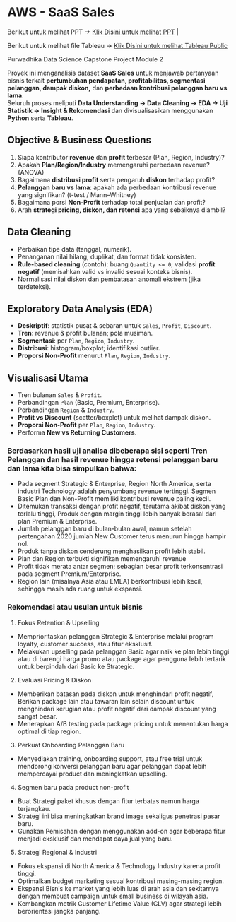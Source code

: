 # AWS - SaaS Sales

Berikut untuk melihat PPT -> [Klik Disini untuk melihat PPT](https://drive.google.com/file/d/1FNO5nWuo1-l1Tauh2fEMWfGEkAS_bHId/view?usp=sharing) |

Berikut untuk melihat file Tableau -> [Klik Disini untuk melihat Tableau Public](https://public.tableau.com/views/capstone2_17591512335460/DashboardSaas_sales?:language=en-US&publish=yes&:sid=&:redirect=auth&:display_count=n&:origin=viz_share_link)


Purwadhika Data Science Capstone Project Module 2

Proyek ini menganalisis dataset **SaaS Sales** untuk menjawab pertanyaan bisnis terkait **pertumbuhan pendapatan, profitabilitas, segmentasi pelanggan, dampak diskon,** dan **perbedaan kontribusi pelanggan baru vs lama**.  
Seluruh proses meliputi **Data Understanding → Data Cleaning → EDA → Uji Statistik → Insight & Rekomendasi** dan divisualisasikan menggunakan **Python** serta **Tableau**.

## Objective & Business Questions

1. Siapa kontributor **revenue** dan **profit** terbesar (Plan, Region, Industry)?  
2. Apakah **Plan/Region/Industry** memengaruhi perbedaan revenue? (ANOVA)  
3. Bagaimana **distribusi profit** serta pengaruh **diskon** terhadap profit?  
4. **Pelanggan baru vs lama**: apakah ada perbedaan kontribusi revenue yang signifikan? (t-test / Mann–Whitney)  
5. Bagaimana porsi **Non‑Profit** terhadap total penjualan dan profit?  
6. Arah **strategi pricing, diskon, dan retensi** apa yang sebaiknya diambil?

## Data Cleaning

- Perbaikan tipe data (tanggal, numerik).  
- Penanganan nilai hilang, duplikat, dan format tidak konsisten.  
- **Rule-based cleaning** (contoh): buang `Quantity <= 0`; validasi **profit negatif** (memisahkan valid vs invalid sesuai konteks bisnis).  
- Normalisasi nilai diskon dan pembatasan anomali ekstrem (jika terdeteksi).

## Exploratory Data Analysis (EDA)

- **Deskriptif**: statistik pusat & sebaran untuk `Sales`, `Profit`, `Discount`.  
- **Tren**: revenue & profit bulanan; pola musiman.  
- **Segmentasi**: per `Plan`, `Region`, `Industry`.  
- **Distribusi**: histogram/boxplot; identifikasi outlier.
- **Proporsi Non‑Profit** menurut `Plan`, `Region`, `Industry`.

## Visualisasi Utama

- Tren bulanan `Sales` & `Profit`.  
- Perbandingan `Plan` (Basic, Premium, Enterprise).  
- Perbandingan `Region` & `Industry`.  
- **Profit vs Discount** (scatter/boxplot) untuk melihat dampak diskon.  
- **Proporsi Non‑Profit** per `Plan`, `Region`, `Industry`.  
- Performa **New vs Returning Customers**.

### Berdasarkan hasil uji analisa dibeberapa sisi seperti Tren Pelanggan dan hasil revenue hingga retensi pelanggan baru dan lama kita bisa simpulkan bahwa: 

- Pada segment Strategic & Enterprise, Region North America, serta industri Technology adalah penyumbang revenue tertinggi. Segmen Basic Plan dan Non-Profit memiliki kontribusi revenue paling kecil.
- Ditemukan transaksi dengan profit negatif, terutama akibat diskon yang terlalu tinggi, Produk dengan margin tinggi lebih banyak berasal dari plan Premium & Enterprise.
- Jumlah pelanggan baru di bulan-bulan awal, namun setelah pertengahan 2020 jumlah New Customer terus menurun hingga hampir nol.
- Produk tanpa diskon cenderung menghasilkan profit lebih stabil.
- Plan dan Region terbukti signifikan memengaruhi revenue
- Profit tidak merata antar segmen; sebagian besar profit terkonsentrasi pada segment Premium/Enterprise.
- Region lain (misalnya Asia atau EMEA) berkontribusi lebih kecil, sehingga masih ada ruang untuk ekspansi.

### Rekomendasi atau usulan untuk bisnis

1. Fokus Retention & Upselling

- Memprioritaskan pelanggan Strategic & Enterprise melalui program loyalty, customer success, atau fitur eksklusif.
- Melakukan upselling pada pelanggan Basic agar naik ke plan lebih tinggi atau di barengi harga promo atau package agar pengguna lebih tertarik untuk berpindah dari Basic ke Strategic.

2. Evaluasi Pricing & Diskon
- Memberikan batasan pada diskon untuk menghindari profit negatif, Berikan package lain atau tawaran lain selain discount untuk menghindari kerugian atau profit negatif dari dampak discount yang sangat besar.
- Menerapkan A/B testing pada package pricing untuk menentukan harga optimal di tiap region.

3. Perkuat Onboarding Pelanggan Baru
- Menyediakan training, onboarding support, atau free trial untuk mendorong konversi pelanggan baru agar pelanggan dapat lebih mempercayai product dan meningkatkan upselling.

4. Segmen baru pada product non-profit
- Buat Strategi paket khusus dengan fitur terbatas namun harga terjangkau.
- Strategi ini bisa meningkatkan brand image sekaligus penetrasi pasar baru.
- Gunakan Pemisahan dengan menggunakan add-on agar beberapa fitur menjadi eksklusif dan mendapat daya jual yang baru.

5. Strategi Regional & Industri
- Fokus ekspansi di North America & Technology Industry karena profit tinggi.
- Optimalkan budget marketing sesuai kontribusi masing-masing region.
- Ekspansi Bisnis ke market yang lebih luas di arah asia dan sekitarnya dengan membuat campaign untuk small business di wilayah asia.
- Kembangkan metrik Customer Lifetime Value (CLV) agar strategi lebih berorientasi jangka panjang.


